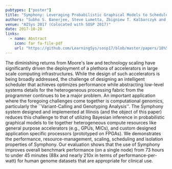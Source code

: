 ```yaml
---
pubtypes: ["poster"]
title: "Symphony: Leveraging Probabilistic Graphical Models to Schedule Tasks to Clusters of Heterogeneous Processors"
authors: "Subho S. Banerjee, Steve Lumetta, Zbigniew T. Kalbarczyk and Ravishankar K. Iyer"
venue: "AISys 2017 (Colocated with SOSP 2017)"
date: 2017-10-28
links:
  - name: Abstract
    icon: far fa-file-pdf
    url: "https://github.com/LearningSys/sosp17/blob/master/papers/18%5CCameraReadySubmission%5Csymphony.pdf"
---
```


The diminishing returns from Moore's law and technology scaling have significantly driven the deployment of a plethora
of accelerators in large scale computing infrastructures. While the design of such accelerators is being broadly
addressed, the challenge of designing an intelligent scheduler that achieves optimizes performance while abstracting
low-level systems details for the heterogeneous processing fabric from the programmer continues to be a major problem.
An important application where the foregoing challenges come together is computational genomics, particularly the
``Variant-Calling and Genotyping Analysis''. The Symphony system designed and implemented at Illinois (and the object of
this paper) reduces this challenge to that of utilizing Bayesian inference in probabilistic graphical models to tie
together heterogeneous compute resources like general purpose accelerators (e.g., GPUs, MICs), and custom designed
application specific processors (prototyped on FPGAs). We demonstrates the performance, resource-management, scaling,
scheduling and isolation properties of Symphony. Our evaluation shows that the use of Symphony improves overall
benchmark performance (on a single node) from 73 hours to under 45 minutes (88x and nearly 210x in terms of
performance-per-watt) for human genome datasets that are appropriate for clinical use.
